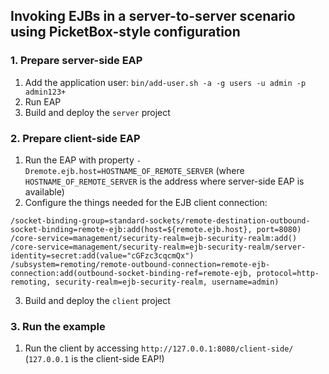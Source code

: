 ## Invoking EJBs in a server-to-server scenario using PicketBox-style configuration
### 1. Prepare server-side EAP
1. Add the application user:
```bin/add-user.sh -a -g users -u admin -p admin123+```
2. Run EAP
3. Build and deploy the `server` project

### 2. Prepare client-side EAP
1. Run the EAP with property `-Dremote.ejb.host=HOSTNAME_OF_REMOTE_SERVER` (where `HOSTNAME_OF_REMOTE_SERVER` is the address where server-side EAP is available)
2. Configure the things needed for the EJB client connection:
```
/socket-binding-group=standard-sockets/remote-destination-outbound-socket-binding=remote-ejb:add(host=${remote.ejb.host}, port=8080)
/core-service=management/security-realm=ejb-security-realm:add()
/core-service=management/security-realm=ejb-security-realm/server-identity=secret:add(value="cGFzc3cqcmQx")
/subsystem=remoting/remote-outbound-connection=remote-ejb-connection:add(outbound-socket-binding-ref=remote-ejb, protocol=http-remoting, security-realm=ejb-security-realm, username=admin)
```

3. Build and deploy the `client` project

### 3. Run the example
1. Run the client by accessing `http://127.0.0.1:8080/client-side/` (`127.0.0.1` is the client-side EAP!)
